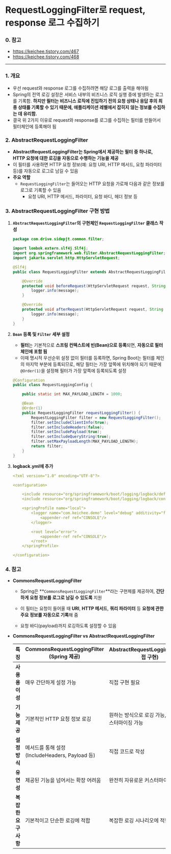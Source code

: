 # RequestLoggingFilter로 request, response 로그 수집하기

### 0. 참고

- https://keichee.tistory.com/467
- https://keichee.tistory.com/468

---

### 1. 개요

- 우선 request와 response 로그를 수집하려면 해당 로그를 출력을 해야됨
- Spring의 전역 로깅 설정은 서비스 내부의 비즈니스 로직 실행 중에 발생하는 로그를 기록함. **하지만 필터는 비즈니스 로직에 진입하기 전의 요청 상태나 응답 후의 최종 상태를 기록할 수 있기 때문에, 애플리케이션 레벨에서 잡히지 않는 정보를 수집하는 데 유리함.**
- 결국 위 2가지 이유로 request와 response를 로그를 수집하는 필터를 만들어서 필터체인에 등록해야 됨



### 2. AbstractRequestLoggingFilter

- **AbstractRequestLoggingFilter는 Spring에서 제공하는 필터 중 하나로, HTTP 요청에 대한 로깅을 자동으로 수행하는 기능을 제공**
- 이 필터를 사용하면 HTTP 요청 정보(예: 요청 URI, HTTP 메서드, 요청 파라미터 등)를 자동으로 로그로 남길 수 있음
- **주요 역할**
  - `RequestLoggingFilter`는 들어오는 HTTP 요청을 가로채 다음과 같은 정보를 로그로 기록할 수 있음
    - 요청 URI, HTTP 메서드, 파라미터, 요청 바디, 헤더 정보 등



### 3. AbstractRequestLoggingFilter 구현 방법

1. **`AbstractRequestLoggingFilter`의 구현체인 `RequestLoggingFilter` 클래스 작성**

   ```java
   package com.drive.sidepjt.common.filter;
   
   import lombok.extern.slf4j.Slf4j;
   import org.springframework.web.filter.AbstractRequestLoggingFilter;
   import jakarta.servlet.http.HttpServletRequest;
   
   @Slf4j
   public class RequestLoggingFilter extends AbstractRequestLoggingFilter {
   
       @Override
       protected void beforeRequest(HttpServletRequest request, String message) {
           logger.info(message);
       }
   
       @Override
       protected void afterRequest(HttpServletRequest request, String message) {
           logger.info(message);
       }
   }
   ```

2. **`Bean` 등록 및 `Filter` 세부 설정**

   - **필터**는 기본적으로 **스프링 컨텍스트에 빈(Bean)으로 등록**되면, **자동으로 필터 체인에 포함 됨**
   - 이때 명시적 우선순위 설정 없이 필터를 등록하면, Spring Boot는 필터를 체인의 마지막 부분에 등록되므로, 해당 필터는 가장 앞쪽에 위치해야 되기 때문에 `@Order(1)`을 설정해 필터가 가장 앞쪽에 등록되도록 설정

   ```java
   @Configuration
   public class RequestLoggingConfig {
   
       public static int MAX_PAYLOAD_LENGTH = 1000;
   
       @Bean
       @Order(1)
       public RequestLoggingFilter requestLoggingFilter() {
           RequestLoggingFilter filter = new RequestLoggingFilter();
           filter.setIncludeClientInfo(true);
           filter.setIncludeHeaders(false);
           filter.setIncludePayload(true);
           filter.setIncludeQueryString(true);
           filter.setMaxPayloadLength(MAX_PAYLOAD_LENGTH);
           return filter;
       }
   }
   ```

3. **logback.yml에 추가**

   ```yml
   <?xml version="1.0" encoding="UTF-8"?>
   
   <configuration>
   
       <include resource="org/springframework/boot/logging/logback/defaults.xml"/>
       <include resource="org/springframework/boot/logging/logback/console-appender.xml"/>
   
       <springProfile name="local">
           <logger name="com.keichee.demo" level="debug" additivity="false">
               <appender-ref ref="CONSOLE"/>
           </logger>
   
           <root level="error">
               <appender-ref ref="CONSOLE"/>
           </root>
       </springProfile>
   
   </configuration>
   ```

### 4. 참고

- **CommonsRequestLoggingFilter**

  - Spring은 **`CommonsRequestLoggingFilter`**라는 구현체를 제공하여, **간단하게 요청 정보를 로그로 남길 수 있도록** 지원

  - 이 필터는 요청이 들어올 때 **URI**, **HTTP 메서드**, **쿼리 파라미터** 등 **요청에 관한 주요 정보를 자동으로 기록**해 줌

  - 요청 바디(payload)까지 로깅하도록 설정할 수 있음

- **CommonsRequestLoggingFilter vs AbstractRequestLoggingFilter** 

  | **특징**            | **CommonsRequestLoggingFilter (Spring 제공)**   | **AbstractRequestLoggingFilter(직접 구현)**         |
  | ------------------- | ----------------------------------------------- | --------------------------------------------------- |
  | **사용 용이성**     | 매우 간단하게 설정 가능                         | 직접 구현 필요                                      |
  | **기능 제공**       | 기본적인 HTTP 요청 정보 로깅                    | 원하는 방식으로 로깅 가능, 완전한 커스터마이징 가능 |
  | **설정 방식**       | 메서드를 통해 설정 (IncludeHeaders, Payload 등) | 직접 코드로 작성                                    |
  | **유연성**          | 제공된 기능을 넘어서는 확장 어려움              | 완전히 자유로운 커스터마이징 가능                   |
  | **복잡한 요구사항** | 기본적이고 단순한 로깅에 적합                   | 복잡한 로깅 시나리오에 적합                         |